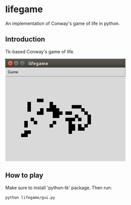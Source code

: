 lifegame
========

An implementation of Conway's game of life in python.

Introduction
------------

Tk-based Conway's game of life.

<img src="assets/lifegame.png" alt="screenshot"></img>

How to play
------------

Make sure to install 'python-tk' package. Then run:

    python lifegame/gui.py

